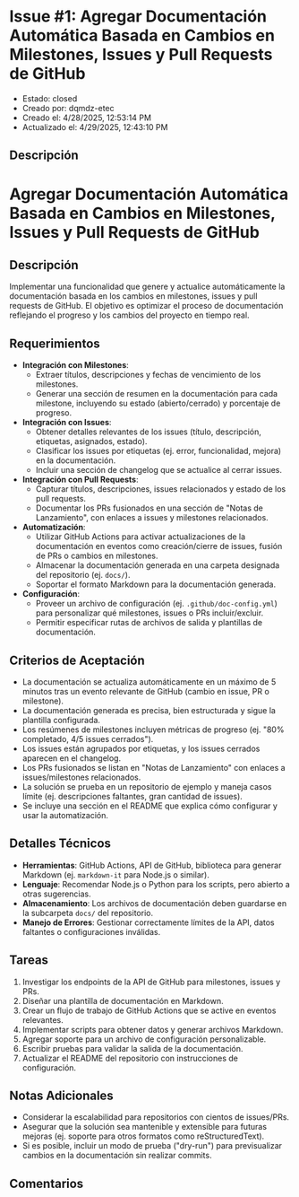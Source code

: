 # Issue #1: Agregar Documentación Automática Basada en Cambios en Milestones, Issues y Pull Requests de GitHub

- Estado: closed
- Creado por: dqmdz-etec
- Creado el: 4/28/2025, 12:53:14 PM
- Actualizado el: 4/29/2025, 12:43:10 PM

## Descripción
# Agregar Documentación Automática Basada en Cambios en Milestones, Issues y Pull Requests de GitHub

## Descripción
Implementar una funcionalidad que genere y actualice automáticamente la documentación basada en los cambios en milestones, issues y pull requests de GitHub. El objetivo es optimizar el proceso de documentación reflejando el progreso y los cambios del proyecto en tiempo real.

## Requerimientos
- **Integración con Milestones**:
  - Extraer títulos, descripciones y fechas de vencimiento de los milestones.
  - Generar una sección de resumen en la documentación para cada milestone, incluyendo su estado (abierto/cerrado) y porcentaje de progreso.
- **Integración con Issues**:
  - Obtener detalles relevantes de los issues (título, descripción, etiquetas, asignados, estado).
  - Clasificar los issues por etiquetas (ej. error, funcionalidad, mejora) en la documentación.
  - Incluir una sección de changelog que se actualice al cerrar issues.
- **Integración con Pull Requests**:
  - Capturar títulos, descripciones, issues relacionados y estado de los pull requests.
  - Documentar los PRs fusionados en una sección de "Notas de Lanzamiento", con enlaces a issues y milestones relacionados.
- **Automatización**:
  - Utilizar GitHub Actions para activar actualizaciones de la documentación en eventos como creación/cierre de issues, fusión de PRs o cambios en milestones.
  - Almacenar la documentación generada en una carpeta designada del repositorio (ej. `docs/`).
  - Soportar el formato Markdown para la documentación generada.
- **Configuración**:
  - Proveer un archivo de configuración (ej. `.github/doc-config.yml`) para personalizar qué milestones, issues o PRs incluir/excluir.
  - Permitir especificar rutas de archivos de salida y plantillas de documentación.

## Criterios de Aceptación
- La documentación se actualiza automáticamente en un máximo de 5 minutos tras un evento relevante de GitHub (cambio en issue, PR o milestone).
- La documentación generada es precisa, bien estructurada y sigue la plantilla configurada.
- Los resúmenes de milestones incluyen métricas de progreso (ej. "80% completado, 4/5 issues cerrados").
- Los issues están agrupados por etiquetas, y los issues cerrados aparecen en el changelog.
- Los PRs fusionados se listan en "Notas de Lanzamiento" con enlaces a issues/milestones relacionados.
- La solución se prueba en un repositorio de ejemplo y maneja casos límite (ej. descripciones faltantes, gran cantidad de issues).
- Se incluye una sección en el README que explica cómo configurar y usar la automatización.

## Detalles Técnicos
- **Herramientas**: GitHub Actions, API de GitHub, biblioteca para generar Markdown (ej. `markdown-it` para Node.js o similar).
- **Lenguaje**: Recomendar Node.js o Python para los scripts, pero abierto a otras sugerencias.
- **Almacenamiento**: Los archivos de documentación deben guardarse en la subcarpeta `docs/` del repositorio.
- **Manejo de Errores**: Gestionar correctamente límites de la API, datos faltantes o configuraciones inválidas.

## Tareas
1. Investigar los endpoints de la API de GitHub para milestones, issues y PRs.
2. Diseñar una plantilla de documentación en Markdown.
3. Crear un flujo de trabajo de GitHub Actions que se active en eventos relevantes.
4. Implementar scripts para obtener datos y generar archivos Markdown.
5. Agregar soporte para un archivo de configuración personalizable.
6. Escribir pruebas para validar la salida de la documentación.
7. Actualizar el README del repositorio con instrucciones de configuración.

## Notas Adicionales
- Considerar la escalabilidad para repositorios con cientos de issues/PRs.
- Asegurar que la solución sea mantenible y extensible para futuras mejoras (ej. soporte para otros formatos como reStructuredText).
- Si es posible, incluir un modo de prueba ("dry-run") para previsualizar cambios en la documentación sin realizar commits.



## Comentarios
